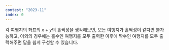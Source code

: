 ```yaml
---
contest: "2023-11"
index: 0
---
```


각 여행지의 좌표의 $x+y$의 홀짝성을 생각해보면, 모든 여행지가 홀짝성이 같다면 불가능하고, 이외의 경우에는 홀수인 여행지를 모두 출력한 이후에 짝수인 여행지를 모두 출력해주면 답을 쉽게 구성할 수 있습니다.